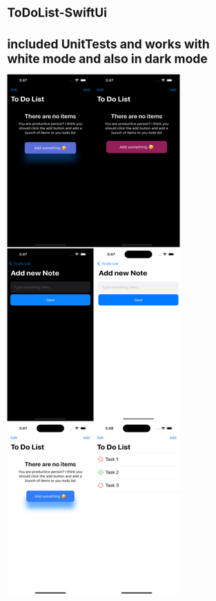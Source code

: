 # ToDoList-SwiftUi 
# included UnitTests and works with white mode and also in dark mode
<img src="https://github.com/Morozina/ToDoList-SwiftUi/blob/main/PreviewScreenshots/Simulator%20Screen%20Shot%20-%20iPhone%2014%20Pro%20-%202023-01-25%20at%2015.47.29.png"  width="200" height="400"><img src="https://github.com/Morozina/ToDoList-SwiftUi/blob/main/PreviewScreenshots/Simulator%20Screen%20Shot%20-%20iPhone%2014%20Pro%20-%202023-01-25%20at%2015.47.32.png"  width="200" height="400"><img src="https://github.com/Morozina/ToDoList-SwiftUi/blob/main/PreviewScreenshots/Simulator%20Screen%20Shot%20-%20iPhone%2014%20Pro%20-%202023-01-25%20at%2015.47.39.png"  width="200" height="400">
<img src="https://github.com/Morozina/ToDoList-SwiftUi/blob/main/PreviewScreenshots/Simulator%20Screen%20Shot%20-%20iPhone%2014%20Pro%20-%202023-01-25%20at%2015.47.56.png"  width="200" height="400"><img src="https://github.com/Morozina/ToDoList-SwiftUi/blob/main/PreviewScreenshots/Simulator%20Screen%20Shot%20-%20iPhone%2014%20Pro%20-%202023-01-25%20at%2015.47.58.png"  width="200" height="400"><img src="https://github.com/Morozina/ToDoList-SwiftUi/blob/main/PreviewScreenshots/Simulator%20Screen%20Shot%20-%20iPhone%2014%20Pro%20-%202023-01-25%20at%2015.48.32.png"  width="200" height="400">

